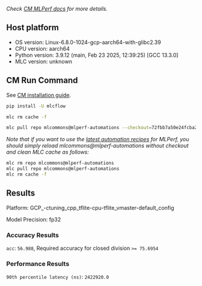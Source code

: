 *Check [CM MLPerf docs](https://docs.mlcommons.org/inference) for more details.*

## Host platform

* OS version: Linux-6.8.0-1024-gcp-aarch64-with-glibc2.39
* CPU version: aarch64
* Python version: 3.9.12 (main, Feb 23 2025, 12:39:25) 
[GCC 13.3.0]
* MLC version: unknown

## CM Run Command

See [CM installation guide](https://docs.mlcommons.org/inference/install/).

```bash
pip install -U mlcflow

mlc rm cache -f

mlc pull repo mlcommons@mlperf-automations --checkout=72fbb7a50e24fcba28a9b137aa06d62dc53928ec


```
*Note that if you want to use the [latest automation recipes](https://docs.mlcommons.org/inference) for MLPerf,
 you should simply reload mlcommons@mlperf-automations without checkout and clean MLC cache as follows:*

```bash
mlc rm repo mlcommons@mlperf-automations
mlc pull repo mlcommons@mlperf-automations
mlc rm cache -f

```

## Results

Platform: GCP_-ctuning_cpp_tflite-cpu-tflite_vmaster-default_config

Model Precision: fp32

### Accuracy Results 
`acc`: `56.988`, Required accuracy for closed division `>= 75.6954`

### Performance Results 
`90th percentile latency (ns)`: `2422920.0`
